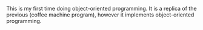 This is my first time doing object-oriented programming.
It is a replica of the previous (coffee machine program), however 
it implements object-oriented programming. 